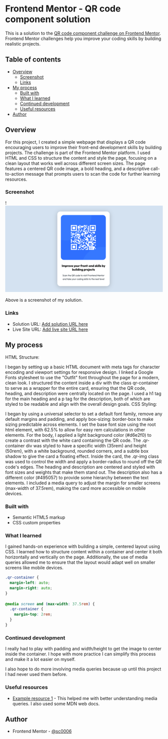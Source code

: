 # Frontend Mentor - QR code component solution

This is a solution to the [QR code component challenge on Frontend Mentor](https://www.frontendmentor.io/challenges/qr-code-component-iux_sIO_H). Frontend Mentor challenges help you improve your coding skills by building realistic projects.

## Table of contents

- [Overview](#overview)
  - [Screenshot](#screenshot)
  - [Links](#links)
- [My process](#my-process)
  - [Built with](#built-with)
  - [What I learned](#what-i-learned)
  - [Continued development](#continued-development)
  - [Useful resources](#useful-resources)
- [Author](#author)

## Overview

For this project, I created a simple webpage that displays a QR code encouraging users to improve their front-end development skills by building projects. The challenge is part of the Frontend Mentor platform. I used HTML and CSS to structure the content and style the page, focusing on a clean layout that works well across different screen sizes. The page features a centered QR code image, a bold heading, and a descriptive call-to-action message that prompts users to scan the code for further learning resources.

### Screenshot

! ![Alt text](<QR-Code solution.png>)

Above is a screenshot of my solution.

### Links

- Solution URL: [Add solution URL here](https://your-solution-url.com)
- Live Site URL: [Add live site URL here](https://your-live-site-url.com)

## My process

HTML Structure:

I began by setting up a basic HTML document with meta tags for character encoding and viewport settings for responsive design.
I linked a Google Fonts stylesheet to use the "Outfit" font throughout the page for a modern, clean look.
I structured the content inside a div with the class qr-container to serve as a wrapper for the entire card, ensuring that the QR code, heading, and description were centrally located on the page.
I used a h1 tag for the main heading and a p tag for the description, both of which are styled to be readable and align with the overall design goals.
CSS Styling:

I began by using a universal selector to set a default font family, remove any default margins and padding, and apply box-sizing: border-box to make sizing predictable across elements.
I set the base font size using the root html element, with 62.5% to allow for easy rem calculations in other elements.
For the body, I applied a light background color (#d6e2f0) to create a contrast with the white card containing the QR code.
The .qr-container div was styled to have a specific width (35rem) and height (50rem), with a white background, rounded corners, and a subtle box shadow to give the card a floating effect.
Inside the card, the .qr-img class was used to control the width and apply a border-radius to round off the QR code's edges.
The heading and description are centered and styled with font sizes and weights that make them stand out. The description also has a different color (#495057) to provide some hierarchy between the text elements.
I included a media query to adjust the margin for smaller screens (max-width of 37.5rem), making the card more accessible on mobile devices.

### Built with

- Semantic HTML5 markup
- CSS custom properties

### What I learned

I gained hands-on experience with building a simple, centered layout using CSS. I learned how to structure content within a container and center it both horizontally and vertically on the page. Additionally, the use of media queries allowed me to ensure that the layout would adapt well on smaller screens like mobile devices.

```css
.qr-container {
  margin-left: auto;
  margin-right: auto;
}

@media screen and (max-width: 37.5rem) {
  .qr-container {
    margin-top: 2rem;
  }
}
```

### Continued development

I really had to play with padding and width/height to get the image to center inside the container. I hope with more practice I can simplify this process and make it a lot easier on myself.

I also hope to do more involving media queries because up until this project I had never used them before.

### Useful resources

- [Example resource 1](https://www.w3schools.com/css/css3_mediaqueries.asp) - This helped me with better understanding media queries. I also used some MDN web docs.

## Author

- Frontend Mentor - [@sc0006](https://www.frontendmentor.io/profile/sc0006)
